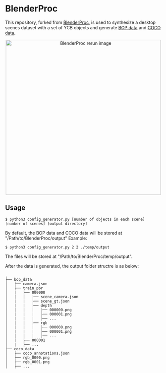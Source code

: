 # BlenderProc

This repository, forked from [BlenderProc](https://github.com/DLR-RM/BlenderProc), is used to synthesize a desktop scenes dataset with a set of YCB objects and generate [BOP data](https://github.com/thodan/bop_toolkit/blob/master/docs/bop_datasets_format.md) and [COCO data](https://cocodataset.org/#overview).
<p align="center">
<img src="https://user-images.githubusercontent.com/53358252/127205202-a8b657b1-dfa4-4425-95bb-b62c724cf70d.png" alt="BlenderProc rerun image" width=500>
</p>

## Usage
``` console
$ python3 config_generator.py [number of objects in each scene] [number of scenes] [output directory]
```
By default, the BOP data and COCO data will be stored at "/Path/to/BlenderProc/output"
Example:
``` console
$ python3 config_generator.py 2 2 ./temp/output
```

The files will be stored at "/Path/to/BlenderProc/temp/output".

After the data is generated, the output folder structre is as below:

```
.
├── bop_data
│   ├── camera.json
│   ├── train_pbr
│   |   ├── 000000
│   |   |   ├── scene_camera.json
│   |   |   ├── scene_gt.json
│   |   |   ├── depth
│   |   |   |   ├── 000000.png
│   |   |   |   ├── 000001.png
│   |   |   |   ├── ...
│   |   |   ├── rgb
│   |   |   |   ├── 000000.png
│   |   |   |   ├── 000001.png
│   |   |   |   ├── ...
│   |   ├── 000001
│   |   ├── ...
├── coco_data
│   ├── coco_annotations.json
│   ├── rgb_0000.png
│   ├── rgb_0001.png
│   ├── ...
```

